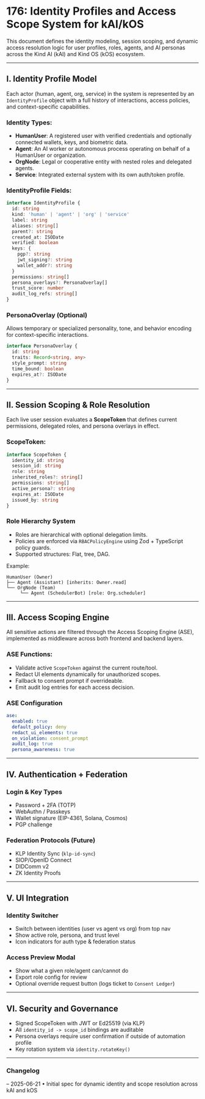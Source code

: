 # 176: Identity Profiles and Access Scope System for kAI/kOS

This document defines the identity modeling, session scoping, and dynamic access resolution logic for user profiles, roles, agents, and AI personas across the Kind AI (kAI) and Kind OS (kOS) ecosystem.

---

## I. Identity Profile Model

Each actor (human, agent, org, service) in the system is represented by an `IdentityProfile` object with a full history of interactions, access policies, and context-specific capabilities.

### Identity Types:

- **HumanUser**: A registered user with verified credentials and optionally connected wallets, keys, and biometric data.
- **Agent**: An AI worker or autonomous process operating on behalf of a HumanUser or organization.
- **OrgNode**: Legal or cooperative entity with nested roles and delegated agents.
- **Service**: Integrated external system with its own auth/token profile.

### IdentityProfile Fields:

```ts
interface IdentityProfile {
  id: string
  kind: 'human' | 'agent' | 'org' | 'service'
  label: string
  aliases: string[]
  parent?: string
  created_at: ISODate
  verified: boolean
  keys: {
    pgp?: string
    jwt_signing?: string
    wallet_addr?: string
  }
  permissions: string[]
  persona_overlays?: PersonaOverlay[]
  trust_score: number
  audit_log_refs: string[]
}
```

### PersonaOverlay (Optional)

Allows temporary or specialized personality, tone, and behavior encoding for context-specific interactions.

```ts
interface PersonaOverlay {
  id: string
  traits: Record<string, any>
  style_prompt: string
  time_bound: boolean
  expires_at?: ISODate
}
```

---

## II. Session Scoping & Role Resolution

Each live user session evaluates a **ScopeToken** that defines current permissions, delegated roles, and persona overlays in effect.

### ScopeToken:

```ts
interface ScopeToken {
  identity_id: string
  session_id: string
  role: string
  inherited_roles?: string[]
  permissions: string[]
  active_persona?: string
  expires_at: ISODate
  issued_by: string
}
```

### Role Hierarchy System

- Roles are hierarchical with optional delegation limits.
- Policies are enforced via `RBACPolicyEngine` using Zod + TypeScript policy guards.
- Supported structures: Flat, tree, DAG.

Example:

```
HumanUser (Owner)
├── Agent (Assistant) [inherits: Owner.read]
└── OrgNode (Team)
     └── Agent (SchedulerBot) [role: Org.scheduler]
```

---

## III. Access Scoping Engine

All sensitive actions are filtered through the Access Scoping Engine (ASE), implemented as middleware across both frontend and backend layers.

### ASE Functions:

- Validate active `ScopeToken` against the current route/tool.
- Redact UI elements dynamically for unauthorized scopes.
- Fallback to consent prompt if overrideable.
- Emit audit log entries for each access decision.

### ASE Configuration

```yaml
ase:
  enabled: true
  default_policy: deny
  redact_ui_elements: true
  on_violation: consent_prompt
  audit_log: true
  persona_awareness: true
```

---

## IV. Authentication + Federation

### Login & Key Types

- Password + 2FA (TOTP)
- WebAuthn / Passkeys
- Wallet signature (EIP-4361, Solana, Cosmos)
- PGP challenge

### Federation Protocols (Future)

- KLP Identity Sync (`klp-id-sync`)
- SIOP/OpenID Connect
- DIDComm v2
- ZK Identity Proofs

---

## V. UI Integration

### Identity Switcher

- Switch between identities (user vs agent vs org) from top nav
- Show active role, persona, and trust level
- Icon indicators for auth type & federation status

### Access Preview Modal

- Show what a given role/agent can/cannot do
- Export role config for review
- Optional override request button (logs ticket to `Consent Ledger`)

---

## VI. Security and Governance

- Signed ScopeToken with JWT or Ed25519 (via KLP)
- All `identity_id -> scope_id` bindings are auditable
- Persona overlays require user confirmation if outside of automation profile
- Key rotation system via `identity.rotateKey()`

---

### Changelog

– 2025-06-21 • Initial spec for dynamic identity and scope resolution across kAI and kOS

